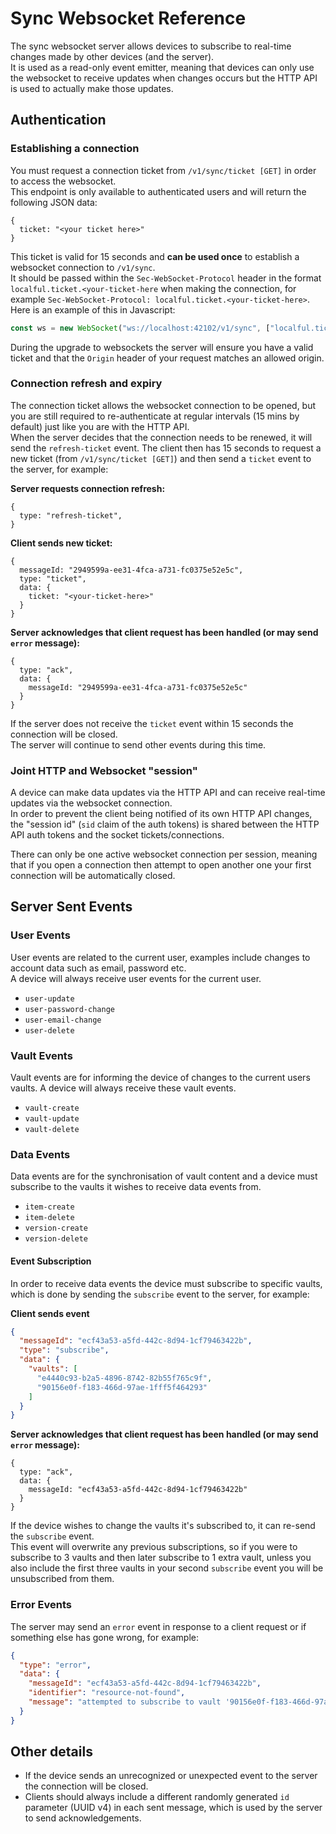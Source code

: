# Sync Websocket Reference
The sync websocket server allows devices to subscribe to real-time changes made by other devices (and the server).  
It is used as a read-only event emitter, meaning that devices can only use the websocket to receive updates when changes occurs but
the HTTP API is used to actually make those updates.

## Authentication

### Establishing a connection
You must request a connection ticket from `/v1/sync/ticket [GET]` in order to access the websocket.  
This endpoint is only available to authenticated users and will return the following JSON data:
```json5
{
  ticket: "<your ticket here>"
}
```

This ticket is valid for 15 seconds and **can be used once** to establish a websocket connection to `/v1/sync`.  
It should be passed within the `Sec-WebSocket-Protocol` header in the format `localful.ticket.<your-ticket-here` when making the connection,
for example `Sec-WebSocket-Protocol: localful.ticket.<your-ticket-here>`.  
Here is an example of this in Javascript:

```js
const ws = new WebSocket("ws://localhost:42102/v1/sync", ["localful.ticket.<your-ticket-here>"])
```

During the upgrade to websockets the server will ensure you have a valid ticket and that the `Origin` header
of your request matches an allowed origin.

### Connection refresh and expiry
The connection ticket allows the websocket connection to be opened, but you are still required to re-authenticate at regular
intervals (15 mins by default) just like you are with the HTTP API.  
When the server decides that the connection needs to be renewed, it will send the `refresh-ticket` event. The client then has 15 seconds
to request a new ticket (from `/v1/sync/ticket [GET]`) and then send a `ticket` event to the server, for example:

**Server requests connection refresh:**
```json5
{
  type: "refresh-ticket",
}
```

**Client sends new ticket:**
```json5
{
  messageId: "2949599a-ee31-4fca-a731-fc0375e52e5c",
  type: "ticket",
  data: {
    ticket: "<your-ticket-here>"
  }
}
```

**Server acknowledges that client request has been handled (or may send `error` message):**
```json5
{
  type: "ack",
  data: {
    messageId: "2949599a-ee31-4fca-a731-fc0375e52e5c"
  }
}
```

If the server does not receive the `ticket` event within 15 seconds the connection will be closed.  
The server will continue to send other events during this time.

### Joint HTTP and Websocket "session"

A device can make data updates via the HTTP API and can receive real-time updates via the websocket connection.  
In order to prevent the client being notified of its own HTTP API changes, the "session id" (`sid` claim of the auth tokens) is shared
between the HTTP API auth tokens and the socket tickets/connections.

There can only be one active websocket connection per session, meaning that if you open a connection then attempt to
open another one your first connection will be automatically closed.  

## Server Sent Events

### User Events
User events are related to the current user, examples include changes to account data such as email, password etc.  
A device will always receive user events for the current user.

- `user-update`
- `user-password-change`
- `user-email-change`
- `user-delete`

### Vault Events
Vault events are for informing the device of changes to the current users vaults.
A device will always receive these vault events.

- `vault-create`
- `vault-update`
- `vault-delete`

### Data Events
Data events are for the synchronisation of vault content and a device must subscribe to the vaults it wishes to receive data events from.

- `item-create`
- `item-delete`
- `version-create`
- `version-delete`

#### Event Subscription
In order to receive data events the device must subscribe to specific vaults, which is done by sending the `subscribe` event to the server, for example:

**Client sends event**
```json
{
  "messageId": "ecf43a53-a5fd-442c-8d94-1cf79463422b",
  "type": "subscribe",
  "data": {
    "vaults": [
      "e4440c93-b2a5-4896-8742-82b55f765c9f",
      "90156e0f-f183-466d-97ae-1fff5f464293"
    ]
  }
}
```

**Server acknowledges that client request has been handled (or may send `error` message):**
```json5
{
  type: "ack",
  data: {
    messageId: "ecf43a53-a5fd-442c-8d94-1cf79463422b"
  }
}
```

If the device wishes to change the vaults it's subscribed to, it can re-send the `subscribe` event.  
This event will overwrite any previous subscriptions, so if you were to subscribe to 3 vaults and then later subscribe to 1 extra vault,
unless you also include the first three vaults in your second `subscribe` event you will be unsubscribed from them.

### Error Events
The server may send an `error` event in response to a client request or if something else has gone wrong, for example:

```json
{
  "type": "error",
  "data": {
    "messageId": "ecf43a53-a5fd-442c-8d94-1cf79463422b",
    "identifier": "resource-not-found",
    "message": "attempted to subscribe to vault '90156e0f-f183-466d-97ae-1fff5f464293' which could not be found"
  }
}
```


## Other details
- If the device sends an unrecognized or unexpected event to the server the connection will be closed.
- Clients should always include a different randomly generated `id` parameter (UUID v4) in each sent message, which is used by the server to send acknowledgements.
